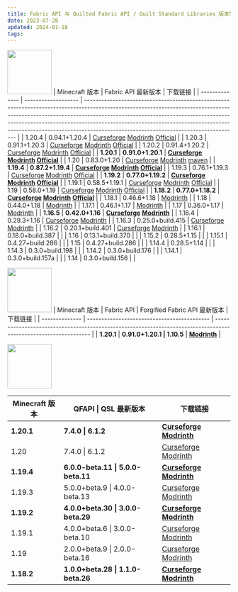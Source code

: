 ```yaml
---
title: Fabric API 与 Quilted Fabric API / Quilt Standard Libraries 版本列表
date: 2023-07-28
updated: 2024-01-18
tags:
---
```

[<img src="https://cdn.modrinth.com/data/P7dR8mSH/icon.png" width="100px" height="100px">](https://modrinth.com/mod/fabric-api)
| Minecraft 版本 | Fabric API 最新版本 | 下载链接                                                                                                                                                                                                                                                                                                                                                                       |
| -------------- | ------------------- | ------------------------------------------------------------------------------------------------------------------------------------------------------------------------------------------------------------------------------------------------------------------------------------------------------------------------------------------------------------------------------ |
| 1.20.4         | 0.94.1+1.20.4       | [Curseforge](https://edge.forgecdn.net/files/5040/923/fabric-api-0.94.1%2b1.20.4.jar)     [Modrinth](https://cdn.modrinth.com/data/P7dR8mSH/versions/XxkTbJzb/fabric-api-0.94.1%2B1.20.4.jar)                                                        [Official](https://maven.fabricmc.net/net/fabricmc/fabric-api/fabric-api/0.94.1%2B1.20.4/fabric-api-0.94.1%2B1.20.4.jar)  |
| 1.20.3         | 0.91.1+1.20.3       | [Curseforge](https://edge.forgecdn.net/files/4905/493/fabric-api-0.91.1%2b1.20.3.jar)       [Modrinth](https://cdn.modrinth.com/data/P7dR8mSH/versions/Yolngp3s/fabric-api-0.91.1%2B1.20.3.jar)                                                       [Official](https://maven.fabricmc.net/net/fabricmc/fabric-api/fabric-api/0.91.1%2B1.20.3/fabric-api-0.91.1%2B1.20.3.jar) |
| 1.20.2         | 0.91.4+1.20.2       | [Curseforge](https://edge.forgecdn.net/files/5040/874/fabric-api-0.91.4%2b1.20.2.jar)          [Modrinth](https://cdn.modrinth.com/data/P7dR8mSH/versions/tWshyEgT/fabric-api-0.91.4%2B1.20.2.jar)                                                    [Official](https://maven.fabricmc.net/net/fabricmc/fabric-api/fabric-api/0.91.4%2B1.20.2/fabric-api-0.91.4%2B1.20.2.jar) |
| **1.20.1**     | **0.91.0+1.20.1**   | **[Curseforge](https://edge.forgecdn.net/files/4902/738/fabric-api-0.91.0%2b1.20.1.jar) [Modrinth](https://cdn.modrinth.com/data/P7dR8mSH/versions/YblXfKtI/fabric-api-0.91.0%2B1.20.1.jar) [Official](https://maven.fabricmc.net/net/fabricmc/fabric-api/fabric-api/0.91.0%2B1.20.1/fabric-api-0.91.0%2B1.20.1.jar)**                                                         |
| 1.20           | 0.83.0+1.20         | [Curseforge](https://edge.forgecdn.net/files/4559/72/fabric-api-0.83.0+1.20.jar) [Modrinth](https://cdn.modrinth.com/data/P7dR8mSH/versions/n2c5lxAo/fabric-api-0.83.0%2B1.20.jar) [maven](https://maven.fabricmc.net/net/fabricmc/fabric-api/fabric-api/0.83.0%2B1.20/fabric-api-0.83.0%2B1.20.jar)                                                                           |
| **1.19.4**     | **0.87.2+1.19.4**   | **[Curseforge](https://edge.forgecdn.net/files/4834/896/fabric-api-0.87.2%2b1.19.4.jar) [Modrinth](https://cdn.modrinth.com/data/P7dR8mSH/versions/nyAmoHlr/fabric-api-0.87.2%2B1.19.4.jar) [Official](https://maven.fabricmc.net/net/fabricmc/fabric-api/fabric-api/0.87.2%2B1.19.4/fabric-api-0.87.2%2B1.19.4.jar)**                                                         |
| 1.19.3         | 0.76.1+1.19.3       | [Curseforge](https://edge.forgecdn.net/files/4485/410/fabric-api-0.76.1+1.19.3.jar) [Modrinth](https://cdn.modrinth.com/data/P7dR8mSH/versions/jyKnHEDY/fabric-api-0.76.1%2B1.19.3.jar)    [Official](https://maven.fabricmc.net/net/fabricmc/fabric-api/fabric-api/0.76.1%2B1.19.3/fabric-api-0.76.1%2B1.19.3.jar)                                                            |
| **1.19.2**     | **0.77.0+1.19.2**   | **[Curseforge](https://edge.forgecdn.net/files/4902/659/fabric-api-0.77.0%2b1.19.2.jar) [Modrinth](https://cdn.modrinth.com/data/P7dR8mSH/versions/6g95K303/fabric-api-0.77.0%2B1.19.2.jar) [Official](https://maven.fabricmc.net/net/fabricmc/fabric-api/fabric-api/0.77.0%2B1.19.2/fabric-api-0.77.0%2B1.19.2.jar)**                                                         |
| 1.19.1         | 0.58.5+1.19.1       | [Curseforge](hhttps://edge.forgecdn.net/files/3902/660/fabric-api-0.58.5+1.19.1.jar)  [Modrinth](https://cdn.modrinth.com/data/P7dR8mSH/versions/0.58.5%2B1.19.1/fabric-api-0.58.5%2B1.19.1.jar)        [Official](https://maven.fabricmc.net/net/fabricmc/fabric-api/fabric-api/0.58.5%2B1.19.1/fabric-api-0.58.5%2B1.19.1.jar)                                               |
| 1.19           | 0.58.0+1.19         | [Curseforge](https://edge.forgecdn.net/files/3891/323/fabric-api-0.58.0+1.19.jar)  [Modrinth](https://cdn.modrinth.com/data/P7dR8mSH/versions/0.58.0%2B1.19/fabric-api-0.58.0%2B1.19.jar)         [Official](https://maven.fabricmc.net/net/fabricmc/fabric-api/fabric-api/0.58.0%2B1.19/fabric-api-0.58.0%2B1.19.jar)                                                         |
| **1.18.2**     | **0.77.0+1.18.2**   | **[Curseforge](https://edge.forgecdn.net/files/4902/647/fabric-api-0.77.0%2b1.18.2.jar) [Modrinth](https://cdn.modrinth.com/data/P7dR8mSH/versions/qk28POfr/fabric-api-0.77.0%2B1.18.2.jar) [Official](https://maven.fabricmc.net/net/fabricmc/fabric-api/fabric-api/0.77.0%2B1.18.2/fabric-api-0.77.0%2B1.18.2.jar)**                                                         |
| 1.18.1         | 0.46.6+1.18         | [Modrinth](https://cdn.modrinth.com/data/P7dR8mSH/versions/0.46.6%2B1.18/fabric-api-0.46.6%2B1.18.jar)                                                                                                                                                                                                                                                                         |
| 1.18           | 0.44.0+1.18         | [Modrinth](https://cdn.modrinth.com/data/P7dR8mSH/versions/0.44.0%2B1.18/fabric-api-0.44.0%2B1.18.jar)                                                                                                                                                                                                                                                                         |
| 1.17.1         | 0.46.1+1.17         | [Modrinth](https://cdn.modrinth.com/data/P7dR8mSH/versions/0.46.1%2B1.17/fabric-api-0.46.1%2B1.17.jar)                                                                                                                                                                                                                                                                         |
| 1.17           | 0.36.0+1.17         | [Modrinth](https://cdn.modrinth.com/data/P7dR8mSH/versions/0.36.0%2B1.17/fabric-api-0.36.0%2B1.17.jar)                                                                                                                                                                                                                                                                         |
| **1.16.5**     | **0.42.0+1.16**     | **[Curseforge](https://edge.forgecdn.net/files/3516/413/fabric-api-0.42.0+1.16.jar) [Modrinth](https://cdn.modrinth.com/data/P7dR8mSH/versions/0.42.0%2B1.16/fabric-api-0.42.0%2B1.16.jar)**                                                                                                                                                                                   |
| 1.16.4         | 0.29.3+1.16         | [Curseforge](https://edge.forgecdn.net/files/3159/126/fabric-api-0.29.3+1.16.jar) [Modrinth](https://cdn.modrinth.com/data/P7dR8mSH/versions/0.29.3%2B1.16/fabric-api-0.29.3%2B1.16.jar)                                                                                                                                                                                       |
| 1.16.3         | 0.25.0+build.415    | [Curseforge](https://edge.forgecdn.net/files/3097/415/fabric-api-0.25.0+build.415-1.16.jar) [Modrinth](https://cdn.modrinth.com/data/P7dR8mSH/versions/0.25.0%2Bbuild.415-1.16/fabric-api-0.25.0%2Bbuild.415-1.16.jar)                                                                                                                                                         |
| 1.16.2         | 0.20.1+build.401    | [Curseforge](https://edge.forgecdn.net/files/3049/174/fabric-api-0.20.1+build.401-1.16.jar) [Modrinth](https://cdn.modrinth.com/data/P7dR8mSH/versions/0.20.1%2Bbuild.401-1.16/fabric-api-0.20.1%2Bbuild.401-1.16.jar)                                                                                                                                                         |
| 1.16.1         | 0.18.0+build.387    |                                                                                                                                                                                                                                                                                                                                                                                |
| 1.16           | 0.13.1+build.370    |                                                                                                                                                                                                                                                                                                                                                                                |
| 1.15.2         | 0.28.5+1.15         |                                                                                                                                                                                                                                                                                                                                                                                |
| 1.15.1         | 0.4.27+build.286    |                                                                                                                                                                                                                                                                                                                                                                                |
| 1.15           | 0.4.27+build.286    |                                                                                                                                                                                                                                                                                                                                                                                |
| 1.14.4         | 0.28.5+1.14         |                                                                                                                                                                                                                                                                                                                                                                                |
| 1.14.3         | 0.3.0+build.198     |                                                                                                                                                                                                                                                                                                                                                                                |
| 1.14.2         | 0.3.0+build.176     |                                                                                                                                                                                                                                                                                                                                                                                |
| 1.14.1         | 0.3.0+build.157a    |                                                                                                                                                                                                                                                                                                                                                                                |
| 1.14           | 0.3.0+build.156     |                                                                                                                                                                                                                                                                                                                                                                                |

[<img src="https://cdn.modrinth.com/data/Aqlf1Shp/4f07a8f75b254b7a879d64a2bbeb10cfa583db4a.png" width="100px" height="100px">](https://modrinth.com/mod/forgified-fabric-api)
| Minecraft 版本 | Fabric API \| Forgified Fabric API 最新版本 | 下载链接                                                                                                         |
| -------------- | ------------------------------------------- | ---------------------------------------------------------------------------------------------------------------- |
| **1.20.1**     | **0.91.0+1.20.1 \| 1.10.5**                 | **[Modrinth](https://cdn.modrinth.com/data/Aqlf1Shp/versions/BO4fgdx5/fabric-api-0.91.0%2B1.10.5%2B1.20.1.jar)** |

[<img src="https://cdn.modrinth.com/data/qvIfYCYJ/icon.png" width="100px" height="100px">](https://modrinth.com/mod/qsl)

| Minecraft 版本 | QFAPI \| QSL 最新版本              | 下载链接                                                                                                                                                                                                                                                                      |
| -------------- | ---------------------------------- | ----------------------------------------------------------------------------------------------------------------------------------------------------------------------------------------------------------------------------------------------------------------------------- |
| **1.20.1**     | **7.4.0 \| 6.1.2**                 | **[Curseforge](https://edge.forgecdn.net/files/4787/908/qfapi-7.4.0_qsl-6.1.2_fapi-0.90.0_mc-1.20.1.jar) [Modrinth](https://cdn.modrinth.com/data/qvIfYCYJ/versions/GjvWb8WQ/qfapi-7.4.0_qsl-6.1.2_fapi-0.90.0_mc-1.20.1.jar)**                                               |
| 1.20           | 7.4.0 \| 6.1.2                     | [Curseforge](https://edge.forgecdn.net/files/4787/908/qfapi-7.4.0_qsl-6.1.2_fapi-0.90.0_mc-1.20.1.jar) [Modrinth](https://cdn.modrinth.com/data/qvIfYCYJ/versions/GjvWb8WQ/qfapi-7.4.0_qsl-6.1.2_fapi-0.90.0_mc-1.20.1.jar)                                                   |
| **1.19.4**     | **6.0.0-beta.11 \| 5.0.0-beta.11** | **[Curseforge](https://edge.forgecdn.net/files/4810/218/qfapi-6.0.0-beta.11_qsl-5.0.0-beta.11_fapi-0.87.0_mc-1.19.4.jar) [Modrinth](https://cdn.modrinth.com/data/qvIfYCYJ/versions/BQoiDT9n/qfapi-6.0.0-beta.11_qsl-5.0.0-beta.11_fapi-0.87.0_mc-1.19.4.jar)**               |
| 1.19.3         | 5.0.0+beta.9 \| 4.0.0-beta.13      | [Curseforge](https://edge.forgecdn.net/files/4561/336/qfapi-6.0.0-beta.9_qsl-5.0.0-beta.10_fapi-0.83.0_mc-1.19.4.jar) [Modrinth](https://edge.forgecdn.net/files/4475/529/qfapi-5.0.0-beta.9_qsl-4.0.0-beta.13_fapi-0.76.0_mc-1.19.3.jar)                                     |
| **1.19.2**     | **4.0.0+beta.30 \| 3.0.0-beta.29** | **[Curseforge](https://edge.forgecdn.net/files/4460/505/qfapi-4.0.0-beta.30_qsl-3.0.0-beta.29_fapi-0.76.0_mc-1.19.2.jar) [Modrinth](https://cdn.modrinth.com/data/qvIfYCYJ/versions/BTCxVi75/qfapi-4.0.0-beta.30_qsl-3.0.0-beta.29_fapi-0.76.0_mc-1.19.2.jar)**               |
| 1.19.1         | 4.0.0+beta.6 \| 3.0.0-beta.10      | [Curseforge](https://edge.forgecdn.net/files/3920/200/qfapi-4.0.0-beta.6_qsl-3.0.0-beta.10_fapi-0.58.5_mc-1.19.1.jar) [Modrinth](https://cdn.modrinth.com/data/qvIfYCYJ/versions/4.0.0-beta.6%2B0.58.5-1.19.1/qfapi-4.0.0-beta.6_qsl-3.0.0-beta.10_fapi-0.58.5_mc-1.19.1.jar) |
| 1.19           | 2.0.0+beta.9 \| 2.0.0-beta.16      | [Curseforge](https://edge.forgecdn.net/files/3891/499/qfapi-2.0.0-beta.9_qsl-2.0.0-beta.16_fapi-0.58.0_mc-1.19.jar) [Modrinth](https://cdn.modrinth.com/data/qvIfYCYJ/versions/2.0.0-beta.9%2B0.58.0-1.19/qfapi-2.0.0-beta.9_qsl-2.0.0-beta.16_fapi-0.58.0_mc-1.19.jar)       |
| **1.18.2**     | **1.0.0+beta.28 \| 1.1.0-beta.26** | **[Curseforge](https://edge.forgecdn.net/files/4102/455/qfapi-1.0.0-beta.28_qsl-1.1.0-beta.26_fapi-0.67.0_mc-1.18.2.jar) [Modrinth](https://cdn.modrinth.com/data/qvIfYCYJ/versions/U0wSVcD2/qfapi-1.0.0-beta.28_qsl-1.1.0-beta.26_fapi-0.67.0_mc-1.18.2.jar)**               |
